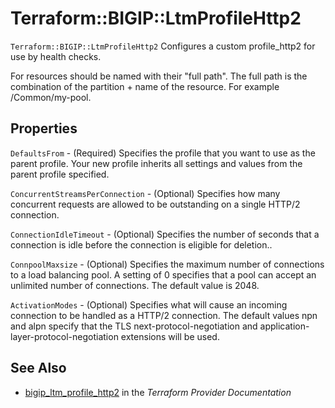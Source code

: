 # Terraform::BIGIP::LtmProfileHttp2

`Terraform::BIGIP::LtmProfileHttp2` Configures a custom profile_http2 for use by health checks.

For resources should be named with their "full path". The full path is the combination of the partition + name of the resource. For example /Common/my-pool.

## Properties

`DefaultsFrom` - (Required) Specifies the profile that you want to use as the parent profile. Your new profile inherits all settings and values from the parent profile specified.

`ConcurrentStreamsPerConnection` - (Optional) Specifies how many concurrent requests are allowed to be outstanding on a single HTTP/2 connection.

`ConnectionIdleTimeout` - (Optional) Specifies the number of seconds that a connection is idle before the connection is eligible for deletion..

`ConnpoolMaxsize` - (Optional) Specifies the maximum number of connections to a load balancing pool. A setting of 0 specifies that a pool can accept an unlimited number of connections. The default value is 2048.

`ActivationModes` - (Optional) Specifies what will cause an incoming connection to be handled as a HTTP/2 connection. The default values npn and alpn specify that the TLS next-protocol-negotiation and application-layer-protocol-negotiation extensions will be used.


## See Also

* [bigip_ltm_profile_http2](https://www.terraform.io/docs/providers/bigip/r/ltm_profile_http2.html) in the _Terraform Provider Documentation_